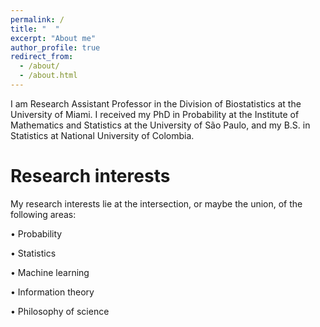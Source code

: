 ```yaml
---
permalink: /
title: "  "
excerpt: "About me"
author_profile: true
redirect_from: 
  - /about/
  - /about.html
---
```


I am Research Assistant Professor in the Division of Biostatistics at the University of Miami. I received my PhD in Probability at the Institute of Mathematics and Statistics at the University of São Paulo, and my B.S. in Statistics at National University of Colombia. 

Research interests
======
My research interests lie at the intersection, or maybe the union, of the following areas:

• Probability

• Statistics 

• Machine learning

• Information theory

• Philosophy of science
